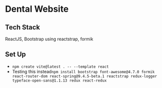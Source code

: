 <h1>Dental Website</h1>

<h2>Tech Stack</h2>
<p>ReactJS, Bootstrap using reactstrap, formik </p>

<h2>Set Up</h2>
<ul>
    <li><code>npm create vite@latest . -- --template react  </code></li>
    <!-- <li><code>npm install bootstrap font-awesome@4.7.0 formik@2.2.9 react-router-dom@6.2.1 react-spring@9.4.5-beta.1 reactstrap@9.0.1 redux-logger@3.0.6 typeface-open-sans@1.1.13 react-redux</code></li> -->
    <li>Testing this instead<code>npm install bootstrap font-awesome@4.7.0 formik react-router-dom react-spring@9.4.5-beta.1 reactstrap redux-logger typeface-open-sans@1.1.13 redux react-redux</code></li>
</ul>
